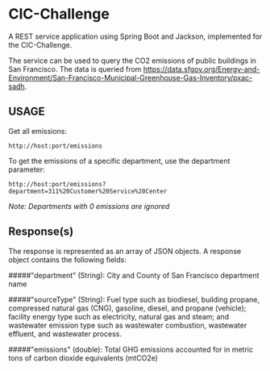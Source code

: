# CIC-Challenge

A REST service application using Spring Boot and Jackson, implemented for the CIC-Challenge.

The service can be used to query the CO2 emissions of public buildings in San Francisco. The data is queried from https://data.sfgov.org/Energy-and-Environment/San-Francisco-Municipal-Greenhouse-Gas-Inventory/pxac-sadh.

## USAGE

Get all emissions:

```
http://host:port/emissions
```

To get the emissions of a specific department, use the department parameter:
```
http://host:port/emissions?department=311%20Customer%20Service%20Center
```

*Note: Departments with 0 emissions are ignored*

## Response(s)

The response is represented as an array of JSON objects. A response object contains the following fields:

#####"department" (String):
City and County of San Francisco department name

#####"sourceType" (String):
Fuel type such as biodiesel, building propane, compressed natural gas (CNG), gasoline, diesel, and propane (vehicle); facility energy type such as electricity, natural gas and steam; and wastewater emission type such as wastewater combustion, wastewater effluent, and wastewater process.

#####"emissions" (double):
Total GHG emissions accounted for in metric tons of carbon dioxide equivalents (mtCO2e)
